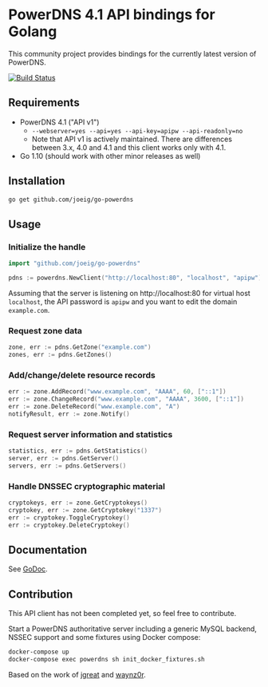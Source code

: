 # PowerDNS 4.1 API bindings for Golang

This community project provides bindings for the currently latest version of PowerDNS.

[![Build Status](https://travis-ci.org/joeig/go-powerdns.svg?branch=master)](https://travis-ci.org/joeig/go-powerdns)

## Requirements

- PowerDNS 4.1 ("API v1")
  - `--webserver=yes --api=yes --api-key=apipw --api-readonly=no`
  - Note that API v1 is actively maintained. There are differences between 3.x, 4.0 and 4.1 and this client works only with 4.1.
- Go 1.10 (should work with other minor releases as well)

## Installation

```bash
go get github.com/joeig/go-powerdns
```

## Usage

### Initialize the handle

```go
import "github.com/joeig/go-powerdns"

pdns := powerdns.NewClient("http://localhost:80", "localhost", "apipw")
```

Assuming that the server is listening on http://localhost:80 for virtual host `localhost`, the API password is `apipw` and you want to edit the domain `example.com`.

### Request zone data

```go
zone, err := pdns.GetZone("example.com")
zones, err := pdns.GetZones()
```

### Add/change/delete resource records

```go
err := zone.AddRecord("www.example.com", "AAAA", 60, ["::1"])
err := zone.ChangeRecord("www.example.com", "AAAA", 3600, ["::1"])
err := zone.DeleteRecord("www.example.com", "A")
notifyResult, err := zone.Notify()
```

### Request server information and statistics

```go
statistics, err := pdns.GetStatistics()
server, err := pdns.GetServer()
servers, err := pdns.GetServers()
```

### Handle DNSSEC cryptographic material

```go
cryptokeys, err := zone.GetCryptokeys()
cryptokey, err := zone.GetCryptokey("1337")
err := cryptokey.ToggleCryptokey()
err := cryptokey.DeleteCryptokey()
```

## Documentation

See [GoDoc](https://godoc.org/github.com/joeig/go-powerdns).

## Contribution

This API client has not been completed yet, so feel free to contribute.

Start a PowerDNS authoritative server including a generic MySQL backend, NSSEC support and some fixtures using Docker compose:

```bash
docker-compose up
docker-compose exec powerdns sh init_docker_fixtures.sh
```

Based on the work of [jgreat](https://github.com/jgreat/powerdns) and [waynz0r](https://github.com/waynz0r/go-powerdns).
